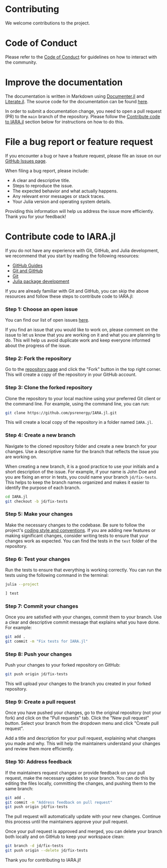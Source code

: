# Contributing

We welcome contributions to the project.

# Code of Conduct

Please refer to the [Code of Conduct](https://github.com/psrenergy/IARA.jl/blob/main/CODE_OF_CONDUCT.md) for guidelines on how to interact with the community.


# Improve the documentation

The documentation is written in Markdown using [Documenter.jl](https://github.com/JuliaDocs/Documenter.jl) and [Literate.jl](https://github.com/fredrikekre/Literate.jl).
The source code for the documentation can be found [here](https://github.com/psrenergy/IARA.jl/tree/main/docs).

In order to submit a documentation change, you need to open a pull request (PR) to the `main` branch of the repository. Please follow the [Contribute code to IARA.jl](#contribute-code-to-iara-jl) section below for instructions on how to do this.



# File a bug report or feature request

If you encounter a bug or have a feature request, please file an issue on our [GitHub Issues page](https://github.com/psrenergy/IARA.jl/issues). 

When filing a bug report, please include:
- A clear and descriptive title.
- Steps to reproduce the issue.
- The expected behavior and what actually happens.
- Any relevant error messages or stack traces.
- Your Julia version and operating system details.

Providing this information will help us address the issue more efficiently. Thank you for your feedback!


# Contribute code to IARA.jl

If you do not have any experience with Git, GitHub, and Julia development, we recommend that you start by reading the following resources:
- [GitHub Guides](https://guides.github.com/activities/hello-world/)
- [Git and GitHub](https://try.github.io/)
- [Git](https://git-scm.com/book/en/v2)
- [Julia package development](https://docs.julialang.org/en/v1/stdlib/Pkg/#Developing-packages-1)


If you are already familiar with Git and GitHub, you can skip the above resources and follow these steps to contribute code to IARA.jl:

### Step 1: Choose an open issue

You can find our list of open issues [here](https://github.com/psrenergy/IARA.jl/issues). 

If you find an issue that you would like to work on, please comment on the issue to let us know that you are working on it and what you are planning to do. This will help us avoid duplicate work and keep everyone informed about the progress of the issue.

### Step 2: Fork the repository

Go to the [repository page](https://github.com/psrenergy/IARA.jl) and click the "Fork" button in the top right corner. This will create a copy of the repository in your GitHub account.

### Step 3: Clone the forked repository

Clone the repository to your local machine using your preferred Git client or the command line. For example, using the command line, you can run:

```bash
git clone https://github.com/psrenergy/IARA.jl.git
```
This will create a local copy of the repository in a folder named `IARA.jl`. 

### Step 4: Create a new branch

Navigate to the cloned repository folder and create a new branch for your changes. Use a descriptive name for the branch that reflects the issue you are working on. 

When creating a new branch, it is a good practice to use your initials and a short description of the issue. For example, if your name is John Doe and you are fixing an error in tests, you could name your branch `jd/fix-tests`. This helps to keep the branch names organized and makes it easier to identify the purpose of each branch.

```bash
cd IARA.jl
git checkout -b jd/fix-tests
```

### Step 5: Make your changes

Make the necessary changes to the codebase. Be sure to follow the project's [coding style and conventions](./style_guide.md).
If you are adding new features or making significant changes, consider writing tests to ensure that your changes work as expected. You can find the tests in the `test` folder of the repository.

### Step 6: Test your changes

Run the tests to ensure that everything is working correctly. You can run the tests using the following command in the terminal:

```bash
julia --project

] test
```

### Step 7: Commit your changes

Once you are satisfied with your changes, commit them to your branch. Use a clear and descriptive commit message that explains what you have done. For example:

```bash
git add .
git commit -m "Fix tests for IARA.jl"
```

### Step 8: Push your changes

Push your changes to your forked repository on GitHub:

```bash
git push origin jd/fix-tests
```

This will upload your changes to the branch you created in your forked repository.

### Step 9: Create a pull request

Once you have pushed your changes, go to the original repository (not your fork) and click on the "Pull requests" tab. Click the "New pull request" button.
Select your branch from the dropdown menu and click "Create pull request".

Add a title and description for your pull request, explaining what changes you made and why. This will help the maintainers understand your changes and review them more efficiently.

### Step 10: Address feedback

If the maintainers request changes or provide feedback on your pull request, make the necessary updates to your branch. You can do this by editing the files locally, committing the changes, and pushing them to the same branch:

```bash
git add .
git commit -m "Address feedback on pull request"
git push origin jd/fix-tests
```

The pull request will automatically update with your new changes. Continue this process until the maintainers approve your pull request.

Once your pull request is approved and merged, you can delete your branch both locally and on GitHub to keep your workspace clean:

```bash
git branch -d jd/fix-tests
git push origin --delete jd/fix-tests
```

Thank you for contributing to IARA.jl!